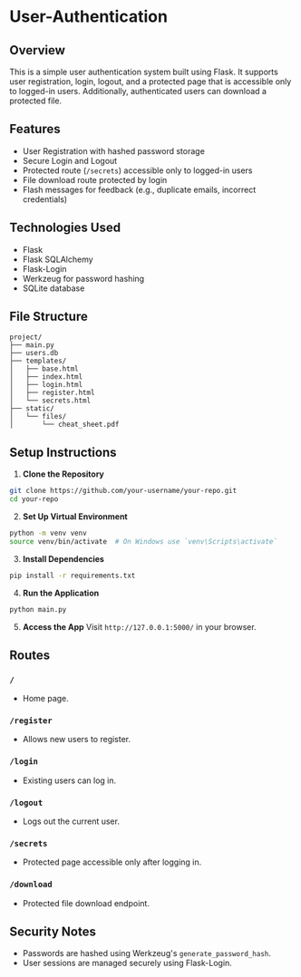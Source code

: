 # User-Authentication

## Overview

This is a simple user authentication system built using Flask. It supports user registration, login, logout, and a protected page that is accessible only to logged-in users. Additionally, authenticated users can download a protected file.

## Features

* User Registration with hashed password storage
* Secure Login and Logout
* Protected route (`/secrets`) accessible only to logged-in users
* File download route protected by login
* Flash messages for feedback (e.g., duplicate emails, incorrect credentials)

## Technologies Used

* Flask
* Flask SQLAlchemy
* Flask-Login
* Werkzeug for password hashing
* SQLite database

## File Structure

```
project/
├── main.py
├── users.db
├── templates/
│   ├── base.html
│   ├── index.html
│   ├── login.html
│   ├── register.html
│   └── secrets.html
├── static/
│   └── files/
│       └── cheat_sheet.pdf
```

## Setup Instructions

1. **Clone the Repository**

```bash
git clone https://github.com/your-username/your-repo.git
cd your-repo
```

2. **Set Up Virtual Environment**

```bash
python -m venv venv
source venv/bin/activate  # On Windows use `venv\Scripts\activate`
```

3. **Install Dependencies**

```bash
pip install -r requirements.txt
```

4. **Run the Application**

```bash
python main.py
```

5. **Access the App**
   Visit `http://127.0.0.1:5000/` in your browser.

## Routes

### `/`

* Home page.

### `/register`

* Allows new users to register.

### `/login`

* Existing users can log in.

### `/logout`

* Logs out the current user.

### `/secrets`

* Protected page accessible only after logging in.

### `/download`

* Protected file download endpoint.

## Security Notes

* Passwords are hashed using Werkzeug's `generate_password_hash`.
* User sessions are managed securely using Flask-Login.
